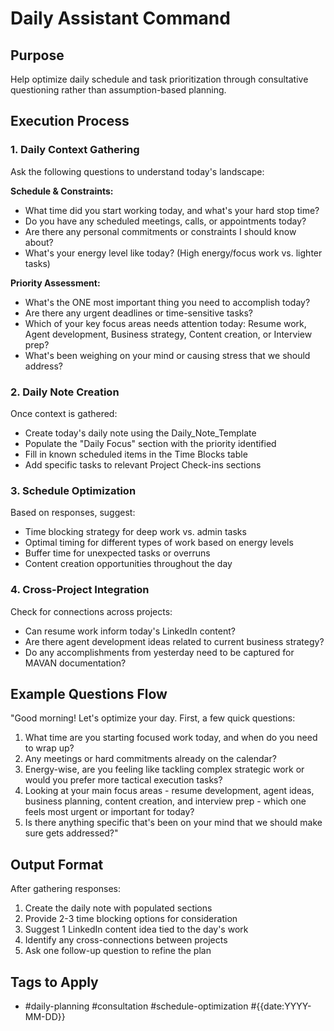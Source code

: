 # Daily Assistant Command

## Purpose
Help optimize daily schedule and task prioritization through consultative questioning rather than assumption-based planning.

## Execution Process

### 1. Daily Context Gathering
Ask the following questions to understand today's landscape:

**Schedule & Constraints:**
- What time did you start working today, and what's your hard stop time?
- Do you have any scheduled meetings, calls, or appointments today?
- Are there any personal commitments or constraints I should know about?
- What's your energy level like today? (High energy/focus work vs. lighter tasks)

**Priority Assessment:**
- What's the ONE most important thing you need to accomplish today?
- Are there any urgent deadlines or time-sensitive tasks?
- Which of your key focus areas needs attention today: Resume work, Agent development, Business strategy, Content creation, or Interview prep?
- What's been weighing on your mind or causing stress that we should address?

### 2. Daily Note Creation
Once context is gathered:
- Create today's daily note using the Daily_Note_Template
- Populate the "Daily Focus" section with the priority identified
- Fill in known scheduled items in the Time Blocks table
- Add specific tasks to relevant Project Check-ins sections

### 3. Schedule Optimization
Based on responses, suggest:
- Time blocking strategy for deep work vs. admin tasks
- Optimal timing for different types of work based on energy levels
- Buffer time for unexpected tasks or overruns
- Content creation opportunities throughout the day

### 4. Cross-Project Integration
Check for connections across projects:
- Can resume work inform today's LinkedIn content?
- Are there agent development ideas related to current business strategy?
- Do any accomplishments from yesterday need to be captured for MAVAN documentation?

## Example Questions Flow

"Good morning! Let's optimize your day. First, a few quick questions:

1. What time are you starting focused work today, and when do you need to wrap up?
2. Any meetings or hard commitments already on the calendar?
3. Energy-wise, are you feeling like tackling complex strategic work or would you prefer more tactical execution tasks?
4. Looking at your main focus areas - resume development, agent ideas, business planning, content creation, and interview prep - which one feels most urgent or important for today?
5. Is there anything specific that's been on your mind that we should make sure gets addressed?"

## Output Format
After gathering responses:
1. Create the daily note with populated sections
2. Provide 2-3 time blocking options for consideration
3. Suggest 1 LinkedIn content idea tied to the day's work
4. Identify any cross-connections between projects
5. Ask one follow-up question to refine the plan

## Tags to Apply
- #daily-planning #consultation #schedule-optimization #{{date:YYYY-MM-DD}}